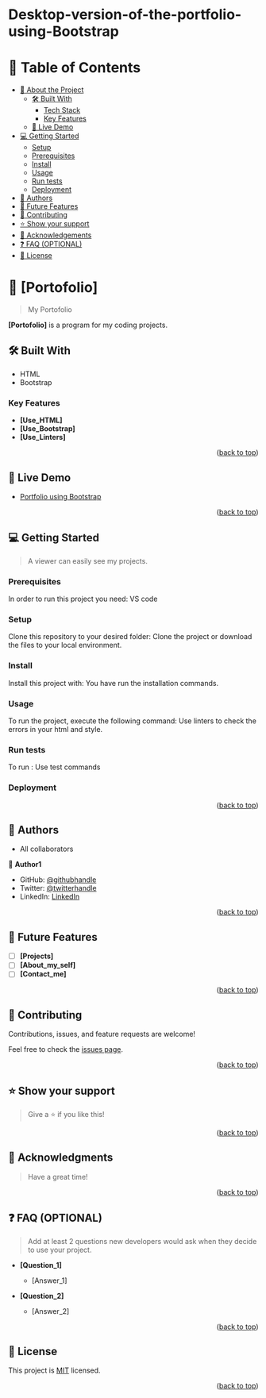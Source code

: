 # Desktop-version-of-the-portfolio-using-Bootstrap
<a name="readme-top"></a>


# 📗 Table of Contents

- [📖 About the Project](#about-project)
  - [🛠 Built With](#built-with)
    - [Tech Stack](#tech-stack)
    - [Key Features](#key-features)
  - [🚀 Live Demo](#live-demo)
- [💻 Getting Started](#getting-started)
  - [Setup](#setup)
  - [Prerequisites](#prerequisites)
  - [Install](#install)
  - [Usage](#usage)
  - [Run tests](#run-tests)
  - [Deployment](#triangular_flag_on_post-deployment)
- [👥 Authors](#authors)
- [🔭 Future Features](#future-features)
- [🤝 Contributing](#contributing)
- [⭐️ Show your support](#support)
- [🙏 Acknowledgements](#acknowledgements)
- [❓ FAQ (OPTIONAL)](#faq)
- [📝 License](#license)


# 📖 [Portofolio] <a name="about-project"></a>

> My Portofolio 

**[Portofolio]** is a program for my coding projects.

## 🛠 Built With <a name="built-with"></a>

 - HTML
 - Bootstrap    


### Key Features <a name="key-features"></a>

- **[Use_HTML]**
- **[Use_Bootstrap]**
- **[Use_Linters]**

<p align="right">(<a href="#readme-top">back to top</a>)</p>



## 🚀 Live Demo <a name="live-demo"></a>


- [Portfolio using Bootstrap](https://github.com/Roland-Ntwali/Desktop-version-of-the-portfolio-using-Bootstrap)

<p align="right">(<a href="#readme-top">back to top</a>)</p>



## 💻 Getting Started <a name="getting-started"></a>

> A viewer can easily see my projects.

### Prerequisites

In order to run this project you need: VS code


### Setup

Clone this repository to your desired folder: Clone the project or download the files to your local environment.


### Install

Install this project with: You have run the installation commands.


### Usage

To run the project, execute the following command: Use linters to check the errors in your html and style.


### Run tests

To run : Use test commands


### Deployment



<p align="right">(<a href="#readme-top">back to top</a>)</p>


## 👥 Authors <a name="authors"></a>

- All collaborators

👤 **Author1**

- GitHub: [@githubhandle](https://github.com/Roland-Ntwali)
- Twitter: [@twitterhandle](https://twitter.com/_Ntwali)
- LinkedIn: [LinkedIn](https://www.linkedin.com/in/roland-ntwali-11b16617b/)



<p align="right">(<a href="#readme-top">back to top</a>)</p>



## 🔭 Future Features <a name="future-features"></a>


- [ ] **[Projects]**
- [ ] **[About_my_self]**
- [ ] **[Contact_me]**

<p align="right">(<a href="#readme-top">back to top</a>)</p>



## 🤝 Contributing <a name="contributing"></a>

Contributions, issues, and feature requests are welcome!

Feel free to check the [issues page](../../issues/).

<p align="right">(<a href="#readme-top">back to top</a>)</p>



## ⭐️ Show your support <a name="support"></a>

> Give a ⭐️ if you like this!

<p align="right">(<a href="#readme-top">back to top</a>)</p>



## 🙏 Acknowledgments <a name="acknowledgements"></a>

> Have a great time!

<p align="right">(<a href="#readme-top">back to top</a>)</p>



## ❓ FAQ (OPTIONAL) <a name="faq"></a>

> Add at least 2 questions new developers would ask when they decide to use your project.

- **[Question_1]**

  - [Answer_1]

- **[Question_2]**

  - [Answer_2]

<p align="right">(<a href="#readme-top">back to top</a>)</p>


## 📝 License <a name="license"></a>

This project is [MIT](./LICENCE.txt) licensed.

<p align="right">(<a href="#readme-top">back to top</a>)</p>
